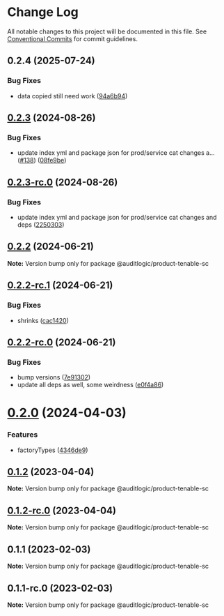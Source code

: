 # Change Log

All notable changes to this project will be documented in this file.
See [Conventional Commits](https://conventionalcommits.org) for commit guidelines.

## 0.2.4 (2025-07-24)


### Bug Fixes

* data copied still need work ([94a6b94](https://github.com/zerobias-org/product/commit/94a6b942fb0516367548599d739529536132755a))





## [0.2.3](https://github.com/auditlogic/product/compare/@auditlogic/product-tenable-sc@0.2.2...@auditlogic/product-tenable-sc@0.2.3) (2024-08-26)


### Bug Fixes

* update index yml and package json for prod/service cat changes a… ([#138](https://github.com/auditlogic/product/issues/138)) ([08fe9be](https://github.com/auditlogic/product/commit/08fe9beb1c8457462a19bc69caa02e6212d97e1a))





## [0.2.3-rc.0](https://github.com/auditlogic/product/compare/@auditlogic/product-tenable-sc@0.2.2...@auditlogic/product-tenable-sc@0.2.3-rc.0) (2024-08-26)


### Bug Fixes

* update index yml and package json for prod/service cat changes and deps ([2250303](https://github.com/auditlogic/product/commit/225030363a363608240135b7ebed386b28f01e4b))





## [0.2.2](https://github.com/auditlogic/product/compare/@auditlogic/product-tenable-sc@0.2.2-rc.1...@auditlogic/product-tenable-sc@0.2.2) (2024-06-21)

**Note:** Version bump only for package @auditlogic/product-tenable-sc





## [0.2.2-rc.1](https://github.com/auditlogic/product/compare/@auditlogic/product-tenable-sc@0.2.2-rc.0...@auditlogic/product-tenable-sc@0.2.2-rc.1) (2024-06-21)


### Bug Fixes

* shrinks ([cac1420](https://github.com/auditlogic/product/commit/cac14200fefcd8183ab69fe89a47bd3f70f563e9))





## [0.2.2-rc.0](https://github.com/auditlogic/product/compare/@auditlogic/product-tenable-sc@0.2.0...@auditlogic/product-tenable-sc@0.2.2-rc.0) (2024-06-21)


### Bug Fixes

* bump versions ([7e91302](https://github.com/auditlogic/product/commit/7e913023b8b312150ed7762c32fbbe616be71de5))
* update all deps as well, some weirdness ([e0f4a86](https://github.com/auditlogic/product/commit/e0f4a864714e2d3de6bbf3da014d5312fe53be2f))





# [0.2.0](https://github.com/auditlogic/product/compare/@auditlogic/product-tenable-sc@0.1.2...@auditlogic/product-tenable-sc@0.2.0) (2024-04-03)


### Features

* factoryTypes ([4346de9](https://github.com/auditlogic/product/commit/4346de92693aee892fccf725338ffc7b80ab182b))





## [0.1.2](https://github.com/auditlogic/product/compare/@auditlogic/product-tenable-sc@0.1.1...@auditlogic/product-tenable-sc@0.1.2) (2023-04-04)

**Note:** Version bump only for package @auditlogic/product-tenable-sc





## [0.1.2-rc.0](https://github.com/auditlogic/product/compare/@auditlogic/product-tenable-sc@0.1.1...@auditlogic/product-tenable-sc@0.1.2-rc.0) (2023-04-04)

**Note:** Version bump only for package @auditlogic/product-tenable-sc





## 0.1.1 (2023-02-03)

**Note:** Version bump only for package @auditlogic/product-tenable-sc





## 0.1.1-rc.0 (2023-02-03)

**Note:** Version bump only for package @auditlogic/product-tenable-sc
